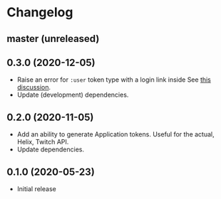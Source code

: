 # Changelog

## master (unreleased)

## 0.3.0 (2020-12-05)

*   Raise an error for `:user` token type with a login link inside
    See [this discussion](https://github.com/mauricew/ruby-twitch-api/pull/22#discussion_r526518859).
*   Update (development) dependencies.

## 0.2.0 (2020-11-05)

*   Add an ability to generate Application tokens.
    Useful for the actual, Helix, Twitch API.
*   Update dependencies.

## 0.1.0 (2020-05-23)

*   Initial release
